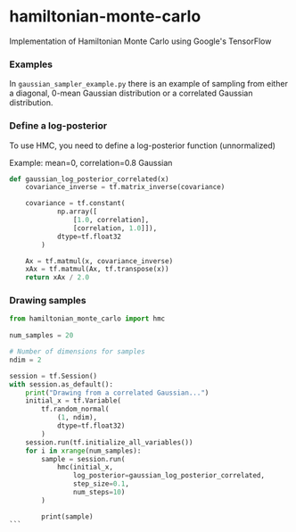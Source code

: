 # hamiltonian-monte-carlo

Implementation of Hamiltonian Monte Carlo using Google's TensorFlow

### Examples

In `gaussian_sampler_example.py` there is an example of sampling from either a diagonal, 0-mean Gaussian distribution or a correlated Gaussian distribution.

### Define a log-posterior
To use HMC, you need to define a log-posterior function (unnormalized)

Example: mean=0, correlation=0.8 Gaussian

```python
def gaussian_log_posterior_correlated(x)
    covariance_inverse = tf.matrix_inverse(covariance)

    covariance = tf.constant(
            np.array([
                [1.0, correlation],
                [correlation, 1.0]]), 
            dtype=tf.float32
        )

    Ax = tf.matmul(x, covariance_inverse)
    xAx = tf.matmul(Ax, tf.transpose(x))
    return xAx / 2.0
```

### Drawing samples
    
```python
from hamiltonian_monte_carlo import hmc
    
num_samples = 20

# Number of dimensions for samples
ndim = 2

session = tf.Session()
with session.as_default():
    print("Drawing from a correlated Gaussian...")
    initial_x = tf.Variable(
        tf.random_normal(
            (1, ndim), 
            dtype=tf.float32)
        )
    session.run(tf.initialize_all_variables())
    for i in xrange(num_samples):
        sample = session.run(
            hmc(initial_x, 
                log_posterior=gaussian_log_posterior_correlated, 
                step_size=0.1, 
                num_steps=10)
        )
```
            print(sample)
    ```
